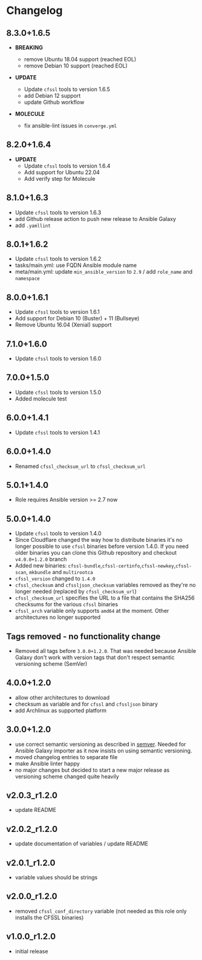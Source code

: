 # Changelog

## 8.3.0+1.6.5

- **BREAKING**
  - remove Ubuntu 18.04 support (reached EOL)
  - remove Debian 10 support (reached EOL)

- **UPDATE**
  - Update `cfssl` tools to version 1.6.5
  - add Debian 12 support
  - update Github workflow

- **MOLECULE**
  - fix ansible-lint issues in `converge.yml`

## 8.2.0+1.6.4

- **UPDATE**
  - Update `cfssl` tools to version 1.6.4
  - Add support for Ubuntu 22.04
  - Add verify step for Molecule

## 8.1.0+1.6.3

- Update `cfssl` tools to version 1.6.3
- add Github release action to push new release to Ansible Galaxy
- add `.yamllint`

## 8.0.1+1.6.2

- Update `cfssl` tools to version 1.6.2
- tasks/main.yml: use FQDN Ansible module name
- meta/main.yml: update `min_ansible_version` to `2.9` / add `role_name` and `namespace`

## 8.0.0+1.6.1

- Update `cfssl` tools to version 1.6.1
- Add support for Debian 10 (Buster) + 11 (Bullseye)
- Remove Ubuntu 16.04 (Xenial) support

## 7.1.0+1.6.0

- Update `cfssl` tools to version 1.6.0

## 7.0.0+1.5.0

- Update `cfssl` tools to version 1.5.0
- Added molecule test

## 6.0.0+1.4.1

- Update `cfssl` tools to version 1.4.1

## 6.0.0+1.4.0

- Renamed `cfssl_checksum_url` to `cfssl_checksum_url`

## 5.0.1+1.4.0

- Role requires Ansible version >= 2.7 now

## 5.0.0+1.4.0

- Update `cfssl` tools to version 1.4.0
- Since Cloudflare changed the way how to distribute binaries it's no longer possible to use `cfssl` binaries before version 1.4.0. If you need older binaries you can clone this Github repository and checkout `v4.0.0+1.2.0` branch
- Added new binaries: `cfssl-bundle`,`cfssl-certinfo`,`cfssl-newkey`,`cfssl-scan`, `mkbundle` and `multirootca`
- `cfssl_version` changed to `1.4.0`
- `cfssl_checksum` and `cfssljson_checksum` variables removed as they're no longer needed (replaced by `cfssl_checksum_url`)
- `cfssl_checksum_url` specifies the URL to a file that contains the SHA256 checksums for the various `cfssl` binaries
- `cfssl_arch` variable only supports `amd64` at the moment. Other architectures no longer supported

## Tags removed - no functionality change

- Removed all tags before `3.0.0+1.2.0`. That was needed because Ansible Galaxy don't work with version tags that don't respect semantic versioning scheme (SemVer)

## 4.0.0+1.2.0

- allow other architectures to download
- checksum as variable and for `cfssl` and `cfssljson` binary
- add Archlinux as supported platform

## 3.0.0+1.2.0

- use correct semantic versioning as described in [semver](https://semver.org). Needed for Ansible Galaxy importer as it now insists on using semantic versioning.
- moved changelog entries to separate file
- make Ansible linter happy
- no major changes but decided to start a new major release as versioning scheme changed quite heavily

## v2.0.3_r1.2.0

- update README

## v2.0.2_r1.2.0

- update documentation of variables / update README

## v2.0.1_r1.2.0

- variable values should be strings

## v2.0.0_r1.2.0

- removed `cfssl_conf_directory` variable (not needed as this role only installs the CFSSL binaries)

## v1.0.0_r1.2.0

- initial release
